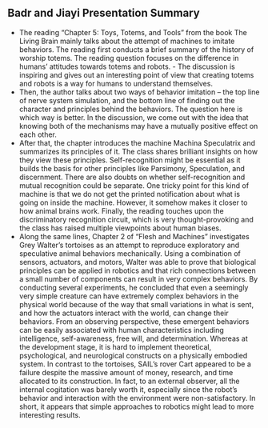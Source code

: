 ## Badr and Jiayi Presentation Summary
- The reading “Chapter 5: Toys, Totems, and Tools” from the book The Living Brain mainly talks about the attempt of machines to imitate behaviors. The reading first conducts a brief summary of the history of worship totems. The reading question focuses on the difference in humans’ attitudes towards totems and robots. - The discussion is inspiring and gives out an interesting point of view that creating totems and robots is a way for humans to understand themselves.
- Then, the author talks about two ways of behavior imitation – the top line of nerve system simulation, and the bottom line of finding out the character and principles behind the behaviors. The question here is which way is better. In the discussion, we come out with the idea that knowing both of the mechanisms may have a mutually positive effect on each other. 
- After that, the chapter introduces the machine Machina Speculatrix and summarizes its principles of it. The class shares brilliant insights on how they view these principles. Self-recognition might be essential as it builds the basis for other principles like Parsimony, Speculation, and discernment. There are also doubts on whether self-recognition and mutual recognition could be separate. One tricky point for this kind of machine is that we do not get the printed notification about what is going on inside the machine. However, it somehow makes it closer to how animal brains work. Finally, the reading touches upon the discriminatory recognition circuit, which is very thought-provoking and the class has raised multiple viewpoints about human biases. 
- Along the same lines, Chapter 2 of “Flesh and Machines” investigates Grey Walter’s tortoises as an attempt to reproduce exploratory and speculative animal behaviors mechanically. Using a combination of sensors, actuators, and motors, Walter was able to prove that biological principles can be applied in robotics and that rich connections between a small number of components can result in very complex behaviors. By conducting several experiments, he concluded that even a seemingly very simple creature can have extremely complex behaviors in the physical world because of the way that small variations in what is sent, and how the actuators interact with the world, can change their behaviors. From an observing perspective, these emergent behaviors can be easily associated with human characteristics including intelligence, self-awareness, free will, and determination. Whereas at the development stage, it is hard to implement theoretical, psychological, and neurological constructs on a physically embodied system. In contrast to the tortoises, SAIL’s rover Cart appeared to be a failure despite the massive amount of money, research, and time allocated to its construction. In fact, to an external observer, all the internal cogitation was barely worth it, especially since the robot’s behavior and interaction with the environment were non-satisfactory. In short, it appears that simple approaches to robotics might lead to more interesting results.


